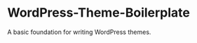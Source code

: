WordPress-Theme-Boilerplate
===========================

A basic foundation for writing WordPress themes.
